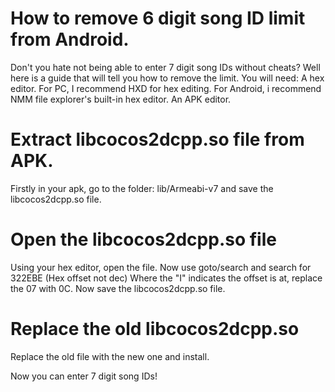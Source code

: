 # How to remove 6 digit song ID limit from Android.
Don't you hate not being able to enter 7 digit song IDs without cheats?
Well here is a guide that will tell you how to remove the limit.
You will need: 
A hex editor. For PC, I recommend HXD for hex editing.
For Android, i recommend NMM file explorer's built-in hex editor.
An APK editor.
# Extract libcocos2dcpp.so file from APK.
Firstly in your apk, go to the folder:
lib/Armeabi-v7 and save the libcocos2dcpp.so file.
# Open the libcocos2dcpp.so file
Using your hex editor, open the file.
Now use goto/search and search for 322EBE (Hex offset not dec)
Where the "I" indicates the offset is at, replace the 07 with 0C.
Now save the libcocos2dcpp.so file.
# Replace the old libcocos2dcpp.so
Replace the old file with the new one and install.

Now you can enter 7 digit song IDs!

